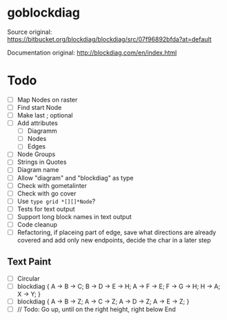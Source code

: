 # goblockdiag

Source original:
https://bitbucket.org/blockdiag/blockdiag/src/07f96892bfda?at=default

Documentation original:
http://blockdiag.com/en/index.html

# Todo

- [ ] Map Nodes on raster
- [ ] Find start Node
- [ ] Make last ; optional
- [ ] Add attributes
  - [ ] Diagramm
  - [ ] Nodes
  - [ ] Edges
- [ ] Node Groups
- [ ] Strings in Quotes
- [ ] Diagram name
- [ ] Allow "diagram" and "blockdiag" as type
- [ ] Check with gometalinter
- [ ] Check with go cover
- [ ] Use `type grid *[][]*Node`?
- [ ] Tests for text output
- [ ] Support long block names in text output
- [ ] Code cleanup
- [ ] Refactoring, if placeing part of edge, save what directions are already covered and add only new endpoints, decide the char in a later step

## Text Paint

- [ ] Circular
- [ ] blockdiag {
			A -> B -> C;
			B -> D -> E -> H;
			A -> F -> E;
			F -> G -> H;
			H -> A;
			X -> Y;
		}
- [ ] blockdiag {
A -> B -> Z;
A -> C -> Z;
A -> D -> Z;
A -> E -> Z;
}
- [ ] // Todo: Go up, until on the right height, right below End